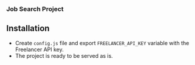 ### Job Search Project

## Installation

* Create `config.js` file and export `FREELANCER_API_KEY` variable with the 
 Freelancer API key.
* The project is ready to be served as is.

